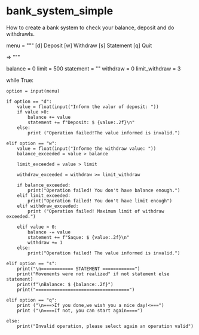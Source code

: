 # bank_system_simple
How to create a bank system to check your balance, deposit and do withdrawls.

menu = """
[d] Deposit 
[w] Withdraw 
[s] Statement 
[q] Quit

=> """

balance = 0 
limit = 500 
statement = "" 
withdraw = 0 
limit_withdraw = 3

while True:

    option = input(menu)

    if option == "d":
        value = float(input("Inform the valur of deposit: "))
        if value >0:
            balance += value 
            statement += f"Deposit: $ {value:.2f}\n"
        else:
            print ("Operation failed!The value informed is invalid.")

    elif option == "w":
        value = float(input("Informe the withdraw value: "))
        balance_exceeded = value > balance
        
        limit_exceeded = value > limit
        
        withdraw_exceeded = withdraw >= limit_withdraw
        
        if balance_exceeded:
            print("Operation failed! You don't have balance enough.")
        elif limit_exceeded:
            print("Operation failed! You don't have limit enough")
        elif withdraw_exceeded:
            print ("Operation failed! Maximum limit of withdraw exceeded.")
    
        elif value > 0:
            balance -= value
            statement += f"Saque: $ {value:.2f}\n"
            withdraw += 1
        else:
            print("Operation failed! The value informed is invalid.")

    elif option == "s":
        print("\n============ STATEMENT ============")
        print("Movements were not realized" if not statement else statement)
        print(f"\nBalance: $ {balance:.2f}")
        print("===================================")
    
    elif option == "q":
        print ("\n===>If you done,we wish you a nice day!<===")
        print ("\n====If not, you can start again====")

    else:
        print("Invalid operation, please select again an operation valid")
